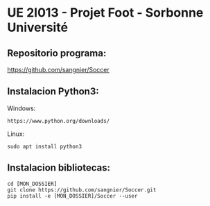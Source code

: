 # UE 2I013 - Projet Foot - Sorbonne Université

## Repositorio programa:

https://github.com/sangnier/Soccer

## Instalacion Python3:

Windows:
```
https://www.python.org/downloads/
```
Linux:
```
sudo apt install python3
```

## Instalacion bibliotecas:
```
cd [MON_DOSSIER]
git clone https://github.com/sangnier/Soccer.git
pip install -e [MON_DOSSIER]/Soccer --user
```


